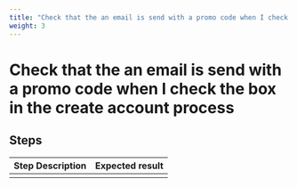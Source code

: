 ```yaml
---
title: "Check that the an email is send with a promo code when I check the box in the create account process"
weight: 3
---
```


# Check that the an email is send with a promo code when I check the box in the create account process
## Steps
| Step Description | Expected result |
| ----- | ----- |
|  |  |
